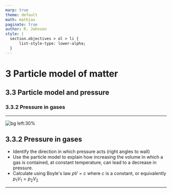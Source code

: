 ```yaml
---
marp: true
theme: default
math: mathjax
paginate: true
author: R. Johnson
style: |
  section.objectives > ol > li {
      list-style-type: lower-alpha;
  }
---
```


# 3 Particle model of matter

## 3.3 Particle model and pressure

### 3.3.2 Pressure in gases

---

<!-- _class: objectives -->

![bg left:30%](https://images.unsplash.com/photo-1492962827063-e5ea0d8c01f5?ixlib=rb-4.0.3&ixid=MnwxMjA3fDB8MHxwaG90by1wYWdlfHx8fGVufDB8fHx8&auto=format&fit=crop&w=2121&q=80)

## 3.3.2 Pressure in gases

- Identify the direction in which pressure acts (right angles to wall)
- Use the particle model to explain how increasing the volume in which a gas is contained, at constant temperature, can lead to a decrease in pressure.
- Calculate using Boyle's law $pV = c$ where $c$ is a constant, or equivalently $p_1V_1 = p_2V_2$

---
